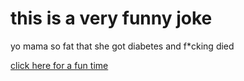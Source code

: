 # this is a very funny joke
yo mama so fat that she got diabetes and f*cking died


[click here for a fun time](https://cornhub.com)